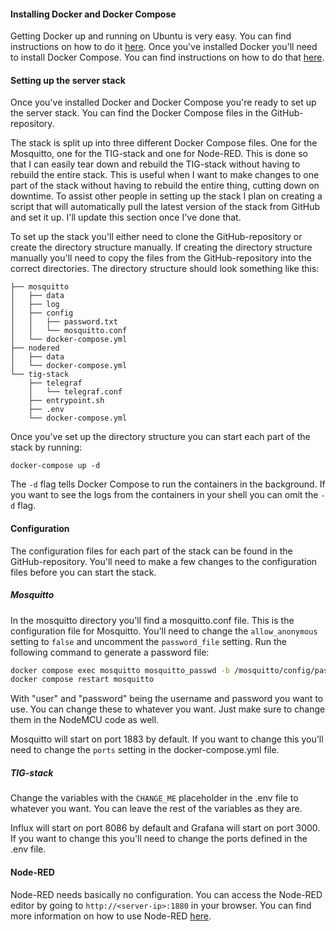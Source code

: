 #### Installing Docker and Docker Compose
Getting Docker up and running on Ubuntu is very easy. You can find instructions on how to do it [here](https://docs.docker.com/engine/install/ubuntu/). Once you've installed Docker you'll need to install Docker Compose. You can find instructions on how to do that [here](https://docs.docker.com/compose/install/).

#### Setting up the server stack
Once you've installed Docker and Docker Compose you're ready to set up the server stack. You can find the Docker Compose files in the GitHub-repository. 

The stack is split up into three different Docker Compose files. One for the Mosquitto, one for the TIG-stack and one for Node-RED. This is done so that I can easily tear down and rebuild the TIG-stack without having to rebuild the entire stack. This is useful when I want to make changes to one part of the stack without having to rebuild the entire thing, cutting down on downtime. To assist other people in setting up the stack I plan on creating a script that will automatically pull the latest version of the stack from GitHub and set it up. I'll update this section once I've done that.

To set up the stack you'll either need to clone the GitHub-repository or create the directory structure manually. If creating the directory structure manually you'll need to copy the files from the GitHub-repository into the correct directories.
The directory structure should look something like this:
```
├── mosquitto
│   ├── data
│   ├── log
│   ├── config
│   │   ├── password.txt
│   │   └── mosquitto.conf
│   └── docker-compose.yml
├── nodered
│   ├── data
│   └── docker-compose.yml
└── tig-stack
    ├── telegraf
    │   └── telegraf.conf
    ├── entrypoint.sh
    ├── .env
    └── docker-compose.yml
```

Once you've set up the directory structure you can start each part of the stack by running: 
```
docker-compose up -d
```

The ```-d``` flag tells Docker Compose to run the containers in the background. If you want to see the logs from the containers in your shell you can omit the ```-d``` flag.

#### Configuration
The configuration files for each part of the stack can be found in the GitHub-repository. You'll need to make a few changes to the configuration files before you can start the stack.

##### Mosquitto
In the mosquitto directory you'll find a mosquitto.conf file. This is the configuration file for Mosquitto. You'll need to change the ```allow_anonymous``` setting to ```false``` and uncomment the ```password_file``` setting. Run the following command to generate a password file:

```bash
docker compose exec mosquitto mosquitto_passwd -b /mosquitto/config/password.txt user password
docker compose restart mosquitto
```
With "user" and "password" being the username and password you want to use. You can change these to whatever you want. Just make sure to change them in the NodeMCU code as well.

Mosquitto will start on port 1883 by default. If you want to change this you'll need to change the ```ports``` setting in the docker-compose.yml file.

##### TIG-stack
Change the variables with the ```CHANGE_ME``` placeholder in the .env file to whatever you want. You can leave the rest of the variables as they are.

Influx will start on port 8086 by default and Grafana will start on port 3000. If you want to change this you'll need to change the ports defined in the .env file.

#### Node-RED
Node-RED needs basically no configuration. You can access the Node-RED editor by going to ```http://<server-ip>:1880``` in your browser. You can find more information on how to use Node-RED [here](https://nodered.org/docs/user-guide/).
